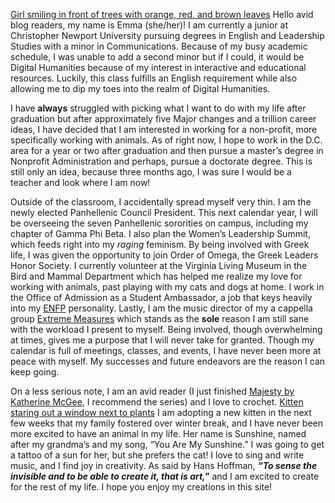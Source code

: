 [Girl smiling in front of trees with orange, red, and brown leaves](http://emcatonline.github.io/emcatonline/images/EMHeadshot.jpg)
Hello avid blog readers, my name is Emma (she/her)! I am currently a junior at Christopher Newport University pursuing degrees in English and Leadership Studies with a minor in Communications. Because of my busy academic schedule, I was unable to add a second minor but if I could, it would be Digital Humanities because of my interest in interactive and educational resources. Luckily, this class fulfills an English requirement while also allowing me to dip my toes into the realm of Digital Humanities.

I have **always** struggled with picking what I want to do with my life after graduation but after approximately five Major changes and a trillion career ideas, I have decided that I am interested in working for a non-profit, more specifically working with animals. As of right now, I hope to work in the D.C. area for a year or two after graduation and then pursue a master’s degree in Nonprofit Administration and perhaps, pursue a doctorate degree. This is still only an idea, because three months ago, I was sure I would be a teacher and look where I am now!

Outside of the classroom, I accidentally spread myself very thin. I am the newly elected Panhellenic Council President. This next calendar year, I will be overseeing the seven Panhellenic sororities on campus, including my chapter of Gamma Phi Beta. I also plan the Women’s Leadership Summit, which feeds right into my _raging_ feminism. By being involved with Greek life, I was given the opportunity to join Order of Omega, the Greek Leaders Honor Society. I currently volunteer at the Virginia Living Museum in the Bird and Mammal Department which has helped me realize my love for working with animals, past playing with my cats and dogs at home. I work in the Office of Admission as a Student Ambassador, a job that keys heavily into my [ENFP](https://www.16personalities.com/enfp-personality) personality. Lastly, I am the music director of my a cappella group [Extreme Measures](https://extrememeasures.weebly.com) which stands as the **sole** reason I am still sane with the workload I present to myself. Being involved, though overwhelming at times, gives me a purpose that I will never take for granted. Though my calendar is full of meetings, classes, and events, I have never been more at peace with myself. My successes and future endeavors are the reason I can keep going.

On a less serious note, I am an avid reader (I just finished [Majesty by Katherine McGee](https://www.penguinrandomhouse.com/series/9AR/american-royals), I recommend the series) and I love to crochet. [Kitten staring out a window next to plants](http://emcatonline.github.io/emcatonline/images/Sunshine.jpg) I am adopting a new kitten in the next few weeks that my family fostered over winter break, and I have never been more excited to have an animal in my life. Her name is Sunshine, named after my grandma’s and my song, “You Are My Sunshine.” I was going to get a tattoo of a sun for her, but she prefers the cat! I love to sing and write music, and I find joy in creativity. As said by Hans Hoffman, **_“To sense the invisible and to be able to create it, that is art,”_** and I am excited to create for the rest of my life. I hope you enjoy my creations in this site! 
